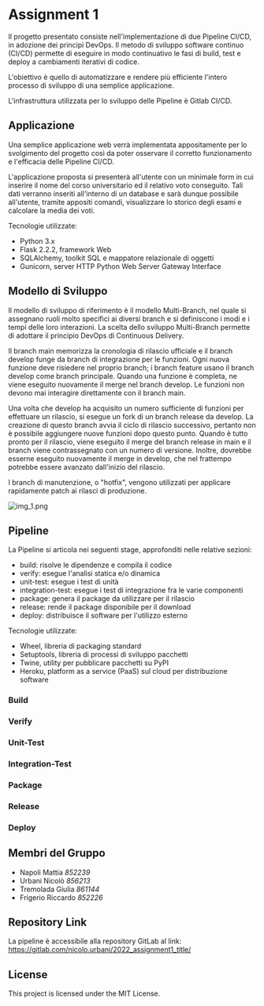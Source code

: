 # Assignment 1

Il progetto presentato consiste nell'implementazione di due Pipeline CI/CD, in adozione dei principi DevOps. 
Il metodo di sviluppo software continuo (CI/CD) permette di eseguire in modo continuativo le fasi di build, test e deploy a cambiamenti iterativi di codice.

L'obiettivo è quello di automatizzare e rendere più efficiente l'intero processo di sviluppo di una semplice applicazione.

L'infrastruttura utilizzata per lo sviluppo delle Pipeline è Gitlab CI/CD. 

## Applicazione

Una semplice applicazione web verrà implementata appositamente per lo svolgimento del progetto così da poter osservare il corretto funzionamento e l'efficacia delle Pipeline CI/CD. 

L'applicazione proposta si presenterà all'utente con un minimale form in cui inserire il nome del corso universitario ed il relativo voto conseguito.
Tali dati verranno inseriti all'interno di un database e sarà dunque possibile all'utente, tramite appositi comandi, visualizzare lo storico degli esami e calcolare la media dei voti.

Tecnologie utilizzate:
- Python 3.x
- Flask 2.2.2, framework Web 
- SQLAlchemy, toolkit SQL e mappatore relazionale di oggetti
- Gunicorn, server HTTP Python Web Server Gateway Interface

## Modello di Sviluppo

Il modello di sviluppo di riferimento è il modello Multi-Branch, nel quale si assegnano ruoli molto specifici ai diversi branch e si definiscono i modi e i tempi delle loro interazioni. 
La scelta dello sviluppo Multi-Branch permette di adottare il principio DevOps di Continuous Delivery.

Il branch main memorizza la cronologia di rilascio ufficiale e il branch develop funge da branch di integrazione per le funzioni.
Ogni nuova funzione deve risiedere nel proprio branch; i branch feature usano il branch develop come branch principale.
Quando una funzione è completa, ne viene eseguito nuovamente il merge nel branch develop. Le funzioni non devono mai interagire direttamente con il branch main.

Una volta che develop ha acquisito un numero sufficiente di funzioni per effettuare un rilascio, si esegue un fork di un branch release da develop. 
La creazione di questo branch avvia il ciclo di rilascio successivo, pertanto non è possibile aggiungere nuove funzioni dopo questo punto.
Quando è tutto pronto per il rilascio, viene eseguito il merge del branch release in main e il branch viene contrassegnato con un numero di versione.
Inoltre, dovrebbe esserne eseguito nuovamente il merge in develop, che nel frattempo potrebbe essere avanzato dall'inizio del rilascio.

I branch di manutenzione, o "hotfix", vengono utilizzati per applicare rapidamente patch ai rilasci di produzione.

![img_1.png](img_1.png)

## Pipeline

La Pipeline si articola nei seguenti stage, approfonditi nelle relative sezioni:
- build: risolve le dipendenze e compila il codice
- verify: esegue l'analisi statica e/o dinamica
- unit-test: esegue i test di unità
- integration-test: esegue i test di integrazione fra le varie componenti
- package: genera il package da utilizzare per il rilascio
- release: rende il package disponibile per il download
- deploy: distribuisce il software per l'utilizzo esterno

Tecnologie utilizzate:
- Wheel, libreria di packaging standard
- Setuptools,  libreria di processi di sviluppo pacchetti
- Twine, utility per pubblicare pacchetti su PyPI
- Heroku, platform as a service (PaaS) sul cloud per distribuzione software

### Build

### Verify 

### Unit-Test

### Integration-Test

### Package 

### Release

### Deploy

## Membri del Gruppo

* Napoli Mattia _852239_
* Urbani Nicolò _856213_
* Tremolada Giulia _861144_
* Frigerio Riccardo _852226_

## Repository Link

La pipeline è accessibile alla repository GitLab al link:
https://gitlab.com/nicolo.urbani/2022_assignment1_title/

## License
This project is licensed under the MIT License.
